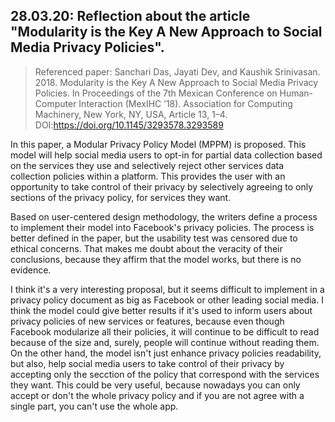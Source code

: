 ## 28.03.20: Reflection about the article "Modularity is the Key A New Approach to Social Media Privacy Policies".

> Referenced paper: Sanchari Das, Jayati Dev, and Kaushik Srinivasan. 2018. Modularity is the Key A New Approach to Social Media Privacy Policies. In Proceedings of the 7th Mexican Conference on Human-Computer Interaction (MexIHC ’18). Association for Computing Machinery, New York, NY, USA, Article 13, 1–4. DOI:https://doi.org/10.1145/3293578.3293589
  
In this paper, a Modular Privacy Policy Model (MPPM) is proposed. This model will help social media users to opt-in for partial data collection based on the services they use and selectively reject other services data collection policies within a platform. This provides the user with an opportunity to take control of their privacy by selectively agreeing to only sections of the privacy policy, for services they want.

Based on user-centered design methodology, the writers define a process to implement their model into Facebook's privacy policies. The process is better defined in the paper, but the usability test was censored due to ethical concerns. That makes me doubt about the veracity of their conclusions, because they affirm that the model works, but there is no evidence.

I think it's a very interesting proposal, but it seems difficult to implement in a privacy policy document as big as Facebook or other leading social media. I think the model could give better results if it's used to inform users about privacy policies of new services or features, because even though Facebook modularize all their policies, it will continue to be difficult to read because of the size and, surely, people will continue without reading them. On the other hand, the model isn't just enhance privacy policies readability, but also, help social media users to take control of their privacy by accepting only the secction of the policy that correspond with the services they want. This could be very useful, because nowadays you can only accept or don't the whole privacy policy and if you are not agree with a single part, you can't use the whole app.